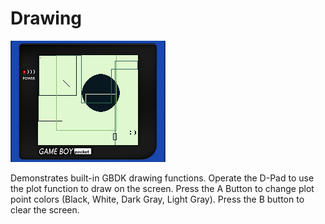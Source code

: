 # Drawing

![](screenshot.png)

Demonstrates built-in GBDK drawing functions. Operate the D-Pad to use the plot function to draw on the screen. Press the A Button to change plot point colors (Black, White, Dark Gray, Light Gray). Press the B button to clear the screen.